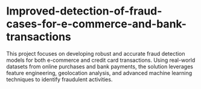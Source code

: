 # Improved-detection-of-fraud-cases-for-e-commerce-and-bank-transactions
This project focuses on developing robust and accurate fraud detection models for both e-commerce and credit card transactions. Using real-world datasets from online purchases and bank payments, the solution leverages feature engineering, geolocation analysis, and advanced machine learning techniques to identify fraudulent activities. 
